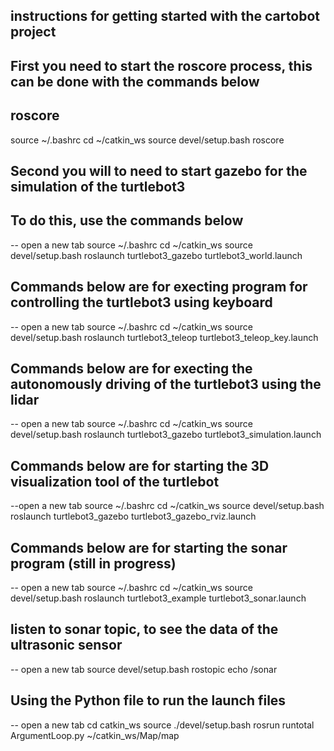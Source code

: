 ## instructions for getting started with the cartobot project
## First you need to start the roscore process, this can be done with the commands below
## roscore
source ~/.bashrc
cd ~/catkin_ws
source devel/setup.bash
roscore 

## Second you will to need to start gazebo for the simulation of the turtlebot3
## To do this, use the commands below
-- open a new tab
source ~/.bashrc
cd ~/catkin_ws
source devel/setup.bash
roslaunch turtlebot3_gazebo turtlebot3_world.launch

## Commands below are for execting program for controlling the turtlebot3 using keyboard
-- open a new tab
source ~/.bashrc
cd ~/catkin_ws
source devel/setup.bash
roslaunch turtlebot3_teleop turtlebot3_teleop_key.launch


## Commands below are for execting the autonomously driving of the turtlebot3 using the lidar 
-- open a new tab
source ~/.bashrc
cd ~/catkin_ws
source devel/setup.bash
roslaunch turtlebot3_gazebo turtlebot3_simulation.launch

## Commands below are for starting the 3D visualization tool of the turtlebot
--open a new tab
source ~/.bashrc
cd ~/catkin_ws
source devel/setup.bash
roslaunch turtlebot3_gazebo turtlebot3_gazebo_rviz.launch

## Commands below are for starting the sonar program (still in progress)
-- open a new tab
source ~/.bashrc
cd ~/catkin_ws
source devel/setup.bash
roslaunch turtlebot3_example turtlebot3_sonar.launch

## listen to sonar topic, to see the data of the ultrasonic sensor
-- open a new tab
source devel/setup.bash
rostopic echo /sonar 

## Using the Python file to run the launch files
-- open a new tab
cd catkin_ws
source ./devel/setup.bash
rosrun runtotal ArgumentLoop.py ~/catkin_ws/Map/map <time>

